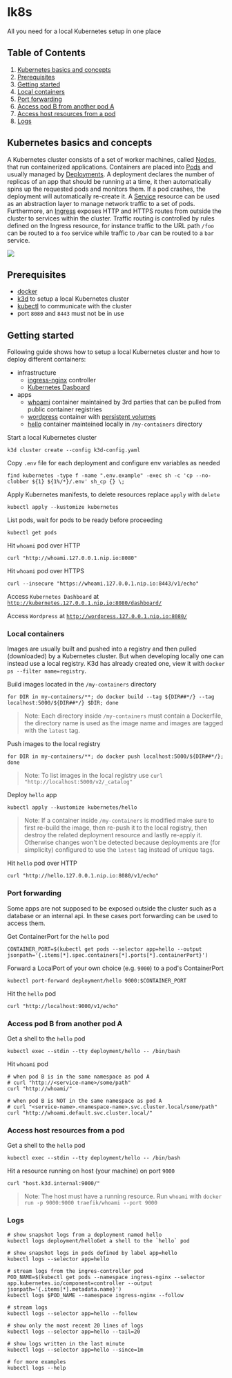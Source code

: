 # lk8s

All you need for a local Kubernetes setup in one place

## Table of Contents

1. [Kubernetes basics and concepts](#kubernetes-basics-and-concepts)
2. [Prerequisites](#prerequisites)
3. [Getting started](#getting-started)
4. [Local containers](#local-containers)
5. [Port forwarding](#port-forwarding)
6. [Access pod B from another pod A](#access-pod-b-from-another-pod-a)
7. [Access host resources from a pod](#access-host-resources-from-a-pod)
8. [Logs](#logs)

## Kubernetes basics and concepts

A Kubernetes cluster consists of a set of worker machines, called
[Nodes](https://kubernetes.io/docs/concepts/architecture/nodes/), that run
containerized applications. Containers are placed into
[Pods](https://kubernetes.io/docs/concepts/workloads/pods/) and usually managed
by
[Deployments](https://kubernetes.io/docs/concepts/workloads/controllers/deployment/).
A deployment declares the number of replicas of an app that should be running at
a time, it then automatically spins up the requested pods and monitors them. If
a pod crashes, the deployment will automatically re-create it. A
[Service](https://kubernetes.io/docs/concepts/services-networking/service/)
resource can be used as an abstraction layer to manage network traffic to a set
of pods. Furthermore, an
[Ingress](https://kubernetes.io/docs/concepts/services-networking/ingress/)
exposes HTTP and HTTPS routes from outside the cluster to services within the
cluster. Traffic routing is controlled by rules defined on the Ingress resource,
for instance traffic to the URL path `/foo` can be routed to a `foo` service
while traffic to `/bar` can be routed to a `bar` service.

[![](https://mermaid.ink/img/pako:eNqNkl1vwiAUhv8KwRtNWueqWwwuXrkLk2Ux83L1gpZTJVJogO4j6n8fFRptsq8bODk873vgHA44VwwwwVtNqx16epmlEqFccJC2_-r3zSAeoqXcajAmLqmkW2DoIdNzJBRlKKOCyhw0GsZz7qnXFAce9Z-d_3JFmm2ltB2keHOuEdA4nh9vCqWOBvQbz-HWadc-RH2XJ9PRt5KM6laSXEtc_lpi6sy_LBe1saCvbPx5qOo8K8Wa4ivFzoURraqLTQdL_sASj41bzN3pF2zyEwaS-WFQYxZQoEpQLlHBhSA9xlhkrFZ7IL2iKEIcv3Nmd2RSfUS5EkqT3mg0mnVM9lMTLMbJfQ53_3JxZ12X0M3gdJGSXpZlXZvkYuMrXpzaSURte9sgiZphNMs5GjfLpLn6ldb_Td-UTtrfLOwzHOESdEk5c5_80HAptjsoIcXEhQwKWgub4lSeHFpXjFp4ZNwqjUlBhYEI09qq9afMMbG6hhZacOp-Vhmo0xedox4L)](https://mermaid.live/edit#pako:eNqNkl1vwiAUhv8KwRtNWueqWwwuXrkLk2Ux83L1gpZTJVJogO4j6n8fFRptsq8bODk873vgHA44VwwwwVtNqx16epmlEqFccJC2_-r3zSAeoqXcajAmLqmkW2DoIdNzJBRlKKOCyhw0GsZz7qnXFAce9Z-d_3JFmm2ltB2keHOuEdA4nh9vCqWOBvQbz-HWadc-RH2XJ9PRt5KM6laSXEtc_lpi6sy_LBe1saCvbPx5qOo8K8Wa4ivFzoURraqLTQdL_sASj41bzN3pF2zyEwaS-WFQYxZQoEpQLlHBhSA9xlhkrFZ7IL2iKEIcv3Nmd2RSfUS5EkqT3mg0mnVM9lMTLMbJfQ53_3JxZ12X0M3gdJGSXpZlXZvkYuMrXpzaSURte9sgiZphNMs5GjfLpLn6ldb_Td-UTtrfLOwzHOESdEk5c5_80HAptjsoIcXEhQwKWgub4lSeHFpXjFp4ZNwqjUlBhYEI09qq9afMMbG6hhZacOp-Vhmo0xedox4L)

## Prerequisites

- [docker](https://docs.docker.com/get-docker/)
- [k3d](https://k3d.io/) to setup a local Kubernetes cluster
- [kubectl](https://kubernetes.io/docs/tasks/tools/#kubectl) to communicate with
  the cluster
- port `8080` and `8443` must not be in use

## Getting started

Following guide shows how to setup a local Kubernetes cluster and how to deploy
different containers:

- infrastructure
  - [ingress-nginx](https://kubernetes.github.io/ingress-nginx/) controller
  - [Kubernetes
  Dasboard](https://kubernetes.io/docs/tasks/access-application-cluster/web-ui-dashboard/)
- apps
  - [whoami](https://hub.docker.com/r/traefik/whoami) container maintained by 3rd
  parties that can be pulled from public container registries
  - [wordpress](https://hub.docker.com/r/bitnami/wordpress/) container with
    [persistent
    volumes](https://kubernetes.io/docs/concepts/storage/persistent-volumes/)
  - [hello](./my-containers/hello/) container mainteined locally in `/my-containers` directory

Start a local Kubernetes cluster 
```shell
k3d cluster create --config k3d-config.yaml
```

Copy `.env` file for each deployment and configure env variables as needed
```shell
find kubernetes -type f -name ".env.example" -exec sh -c 'cp --no-clobber ${1} ${1%/*}/.env' sh_cp {} \;
```

Apply Kubernetes manifests, to delete resources replace `apply` with `delete`
```shell
kubectl apply --kustomize kubernetes
```

List pods, wait for pods to be ready before proceeding
```shell
kubectl get pods
```

Hit `whoami` pod over HTTP
```shell
curl "http://whoami.127.0.0.1.nip.io:8080"
```

Hit `whoami` pod over HTTPS
```shell
curl --insecure "https://whoami.127.0.0.1.nip.io:8443/v1/echo"
```

Access `Kubernetes Dashboard` at
[`http://kubernetes.127.0.0.1.nip.io:8080/dashboard/`](http://kubernetes.127.0.0.1.nip.io:8080/dashboard/)

Access `Wordpress` at [`http://wordpress.127.0.0.1.nip.io:8080/`](http://wordpress.127.0.0.1.nip.io:8080/)

### Local containers

Images are usually built and pushed into a registry and then pulled (downloaded)
by a Kubernetes cluster. But when developing locally one can instead use a local
registry. K3d has already created one, view it with `docker ps --filter
name=registry`.

Build images located in the `/my-containers` directory
```shell
for DIR in my-containers/**; do docker build --tag ${DIR##*/} --tag localhost:5000/${DIR##*/} $DIR; done
```

> Note: Each directory inside `/my-containers` must contain a Dockerfile, the directory
> name is used as the image name and images are tagged with the `latest` tag.

Push images to the local registry
```shell
for DIR in my-containers/**; do docker push localhost:5000/${DIR##*/}; done
```

> Note: To list images in the local registry use `curl
> "http://localhost:5000/v2/_catalog"`

Deploy `hello` app
```shell
kubectl apply --kustomize kubernetes/hello
```

> Note: If a container inside `/my-containers` is modified make sure to first
> re-build the image, then re-push it to the local registry, then destroy the
> related deployment resource and lastly re-apply it. Otherwise changes won't be
> detected because deployments are (for simplicity) configured to use the
> `latest` tag instead of unique tags.

Hit `hello` pod over HTTP
```shell
curl "http://hello.127.0.0.1.nip.io:8080/v1/echo"
```

### Port forwarding

Some apps are not supposed to be exposed outside the cluster such as a database
or an internal api. In these cases port forwarding can be used to access them.

Get ContainerPort for the `hello` pod
```shell
CONTAINER_PORT=$(kubectl get pods --selector app=hello --output jsonpath='{.items[*].spec.containers[*].ports[*].containerPort}')
```

Forward a LocalPort of your own choice (e.g. `9000`) to a pod's ContainerPort
```shell
kubectl port-forward deployment/hello 9000:$CONTAINER_PORT
```

Hit the `hello` pod
```shell
curl "http://localhost:9000/v1/echo"
```

### Access pod B from another pod A

Get a shell to the `hello` pod
```shell
kubectl exec --stdin --tty deployment/hello -- /bin/bash
```

Hit `whoami` pod
```shell
# when pod B is in the same namespace as pod A
# curl "http://<service-name>/some/path"
curl "http://whoami/"

# when pod B is NOT in the same namespace as pod A
# curl "<service-name>.<namespace-name>.svc.cluster.local/some/path"
curl "http://whoami.default.svc.cluster.local/"
```

### Access host resources from a pod

Get a shell to the `hello` pod
```shell
kubectl exec --stdin --tty deployment/hello -- /bin/bash
```

Hit a resource running on host (your machine) on port `9000`
```shell
curl "host.k3d.internal:9000/"
```

> Note: The host must have a running resource. Run `whoami` with `docker run -p
> 9000:9000 traefik/whoami --port 9000`

### Logs

```shell
# show snapshot logs from a deployment named hello
kubectl logs deployment/helloGet a shell to the `hello` pod

# show snapshot logs in pods defined by label app=hello
kubectl logs --selector app=hello

# stream logs from the ingres-controller pod
POD_NAME=$(kubectl get pods --namespace ingress-nginx --selector app.kubernetes.io/component=controller --output jsonpath='{.items[*].metadata.name}')
kubectl logs $POD_NAME --namespace ingress-nginx --follow

# stream logs
kubectl logs --selector app=hello --follow

# show only the most recent 20 lines of logs
kubectl logs --selector app=hello --tail=20

# show logs written in the last minute
kubectl logs --selector app=hello --since=1m

# for more examples
kubectl logs --help
```
